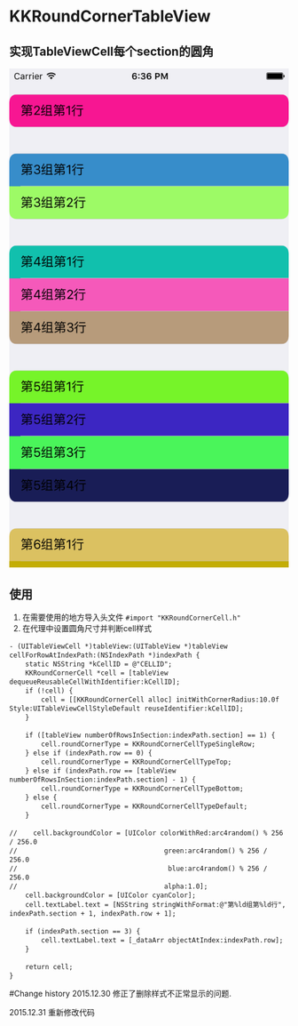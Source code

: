 # KKRoundCornerTableView

## 实现TableViewCell每个section的圆角

![效果预览](https://github.com/kisekied/KKRoundCornerTableView/blob/master/ScreenShot.png?raw=true)

## 使用
1. 在需要使用的地方导入头文件 `#import "KKRoundCornerCell.h"`
2. 在代理中设置圆角尺寸并判断cell样式

``` objc
- (UITableViewCell *)tableView:(UITableView *)tableView cellForRowAtIndexPath:(NSIndexPath *)indexPath {
    static NSString *kCellID = @"CELLID";
    KKRoundCornerCell *cell = [tableView dequeueReusableCellWithIdentifier:kCellID];
    if (!cell) {
        cell = [[KKRoundCornerCell alloc] initWithCornerRadius:10.0f Style:UITableViewCellStyleDefault reuseIdentifier:kCellID];
    }
    
    if ([tableView numberOfRowsInSection:indexPath.section] == 1) {
        cell.roundCornerType = KKRoundCornerCellTypeSingleRow;
    } else if (indexPath.row == 0) {
        cell.roundCornerType = KKRoundCornerCellTypeTop;
    } else if (indexPath.row == [tableView numberOfRowsInSection:indexPath.section] - 1) {
        cell.roundCornerType = KKRoundCornerCellTypeBottom;
    } else {
        cell.roundCornerType = KKRoundCornerCellTypeDefault;
    }
    
//    cell.backgroundColor = [UIColor colorWithRed:arc4random() % 256 / 256.0
//                                     green:arc4random() % 256 / 256.0
//                                      blue:arc4random() % 256 / 256.0
//                                     alpha:1.0];
    cell.backgroundColor = [UIColor cyanColor];
    cell.textLabel.text = [NSString stringWithFormat:@"第%ld组第%ld行", indexPath.section + 1, indexPath.row + 1];
    
    if (indexPath.section == 3) {
        cell.textLabel.text = [_dataArr objectAtIndex:indexPath.row];
    }
    
    return cell;
}
```

#Change history
2015.12.30 修正了删除样式不正常显示的问题.

2015.12.31 重新修改代码